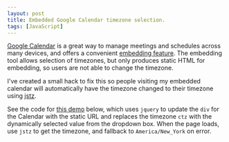 ```yaml
---
layout: post
title: Embedded Google Calendar timezone selection.
tags: [JavaScript]
---
```


[Google Calendar][google-calendar] is a great way to manage meetings
and schedules across many devices, and offers a convenient
[embedding feature][embed].
The embedding tool allows selection of timezones,
but only produces static HTML for embedding, so users
are not able to change the timezone.

I've created a small hack to fix this so people visiting
my embedded calendar will automatically have the timezone
changed to their timezone using [jstz][jstz].

See the code for [this demo][demo] below,
which uses `jquery` to update the `div` for the
Calendar with the static URL and replaces the timezone `ctz` with the
dynamically selected value from the dropdown box.
When the page loads, use `jstz` to get the timezone, and fallback
to `America/New_York` on error.

<script src="http://gist-it.appspot.com/https://github.com/bamos/bamos.github.io/blob/master/meet.html?footer=minimal"></script>

[google-calendar]: http://google.com/calendar
[embed]: https://support.google.com/calendar/answer/41207?hl=en
[timezones]: /data/2014-01-26/timezones.txt
[jstz]: http://pellepim.bitbucket.org/jstz/
[demo]: http://bamos.io/meet
